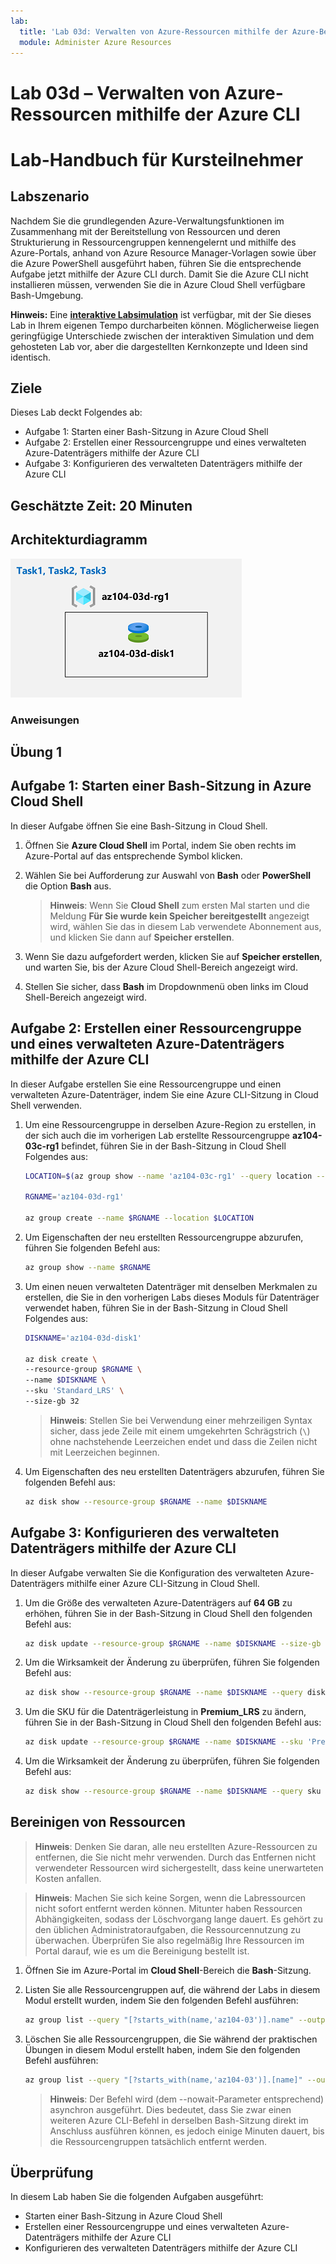 ```yaml
---
lab:
  title: 'Lab 03d: Verwalten von Azure-Ressourcen mithilfe der Azure-Befehlszeilenschnittstelle (optional)'
  module: Administer Azure Resources
---
```


# Lab 03d – Verwalten von Azure-Ressourcen mithilfe der Azure CLI
# Lab-Handbuch für Kursteilnehmer

## Labszenario

Nachdem Sie die grundlegenden Azure-Verwaltungsfunktionen im Zusammenhang mit der Bereitstellung von Ressourcen und deren Strukturierung in Ressourcengruppen kennengelernt und mithilfe des Azure-Portals, anhand von Azure Resource Manager-Vorlagen sowie über die Azure PowerShell ausgeführt haben, führen Sie die entsprechende Aufgabe jetzt mithilfe der Azure CLI durch. Damit Sie die Azure CLI nicht installieren müssen, verwenden Sie die in Azure Cloud Shell verfügbare Bash-Umgebung.

**Hinweis:** Eine **[interaktive Labsimulation](https://mslabs.cloudguides.com/guides/AZ-104%20Exam%20Guide%20-%20Microsoft%20Azure%20Administrator%20Exercise%207)** ist verfügbar, mit der Sie dieses Lab in Ihrem eigenen Tempo durcharbeiten können. Möglicherweise liegen geringfügige Unterschiede zwischen der interaktiven Simulation und dem gehosteten Lab vor, aber die dargestellten Kernkonzepte und Ideen sind identisch. 

## Ziele

Dieses Lab deckt Folgendes ab:

+ Aufgabe 1: Starten einer Bash-Sitzung in Azure Cloud Shell
+ Aufgabe 2: Erstellen einer Ressourcengruppe und eines verwalteten Azure-Datenträgers mithilfe der Azure CLI
+ Aufgabe 3: Konfigurieren des verwalteten Datenträgers mithilfe der Azure CLI

## Geschätzte Zeit: 20 Minuten

## Architekturdiagramm

![image](../media/lab03d.png)

### Anweisungen

## Übung 1

## Aufgabe 1: Starten einer Bash-Sitzung in Azure Cloud Shell

In dieser Aufgabe öffnen Sie eine Bash-Sitzung in Cloud Shell. 

1. Öffnen Sie **Azure Cloud Shell** im Portal, indem Sie oben rechts im Azure-Portal auf das entsprechende Symbol klicken.

1. Wählen Sie bei Aufforderung zur Auswahl von **Bash** oder **PowerShell** die Option **Bash** aus. 

    >**Hinweis**: Wenn Sie **Cloud Shell** zum ersten Mal starten und die Meldung **Für Sie wurde kein Speicher bereitgestellt** angezeigt wird, wählen Sie das in diesem Lab verwendete Abonnement aus, und klicken Sie dann auf **Speicher erstellen**. 

1. Wenn Sie dazu aufgefordert werden, klicken Sie auf **Speicher erstellen**, und warten Sie, bis der Azure Cloud Shell-Bereich angezeigt wird. 

1. Stellen Sie sicher, dass **Bash** im Dropdownmenü oben links im Cloud Shell-Bereich angezeigt wird.

## Aufgabe 2: Erstellen einer Ressourcengruppe und eines verwalteten Azure-Datenträgers mithilfe der Azure CLI

In dieser Aufgabe erstellen Sie eine Ressourcengruppe und einen verwalteten Azure-Datenträger, indem Sie eine Azure CLI-Sitzung in Cloud Shell verwenden.

1. Um eine Ressourcengruppe in derselben Azure-Region zu erstellen, in der sich auch die im vorherigen Lab erstellte Ressourcengruppe **az104-03c-rg1** befindet, führen Sie in der Bash-Sitzung in Cloud Shell Folgendes aus:

   ```sh
   LOCATION=$(az group show --name 'az104-03c-rg1' --query location --out tsv)

   RGNAME='az104-03d-rg1'

   az group create --name $RGNAME --location $LOCATION
   ```
1. Um Eigenschaften der neu erstellten Ressourcengruppe abzurufen, führen Sie folgenden Befehl aus:

   ```sh
   az group show --name $RGNAME
   ```
1. Um einen neuen verwalteten Datenträger mit denselben Merkmalen zu erstellen, die Sie in den vorherigen Labs dieses Moduls für Datenträger verwendet haben, führen Sie in der Bash-Sitzung in Cloud Shell Folgendes aus:

   ```sh
   DISKNAME='az104-03d-disk1'

   az disk create \
   --resource-group $RGNAME \
   --name $DISKNAME \
   --sku 'Standard_LRS' \
   --size-gb 32
   ```
    >**Hinweis**: Stellen Sie bei Verwendung einer mehrzeiligen Syntax sicher, dass jede Zeile mit einem umgekehrten Schrägstrich (`\`) ohne nachstehende Leerzeichen endet und dass die Zeilen nicht mit Leerzeichen beginnen.

1. Um Eigenschaften des neu erstellten Datenträgers abzurufen, führen Sie folgenden Befehl aus:

   ```sh
   az disk show --resource-group $RGNAME --name $DISKNAME
   ```

## Aufgabe 3: Konfigurieren des verwalteten Datenträgers mithilfe der Azure CLI

In dieser Aufgabe verwalten Sie die Konfiguration des verwalteten Azure-Datenträgers mithilfe einer Azure CLI-Sitzung in Cloud Shell. 

1. Um die Größe des verwalteten Azure-Datenträgers auf **64 GB** zu erhöhen, führen Sie in der Bash-Sitzung in Cloud Shell den folgenden Befehl aus:

   ```sh
   az disk update --resource-group $RGNAME --name $DISKNAME --size-gb 64
   ```

1. Um die Wirksamkeit der Änderung zu überprüfen, führen Sie folgenden Befehl aus:

   ```sh
   az disk show --resource-group $RGNAME --name $DISKNAME --query diskSizeGB
   ```

1. Um die SKU für die Datenträgerleistung in **Premium_LRS** zu ändern, führen Sie in der Bash-Sitzung in Cloud Shell den folgenden Befehl aus:

   ```sh
   az disk update --resource-group $RGNAME --name $DISKNAME --sku 'Premium_LRS'
   ```

1. Um die Wirksamkeit der Änderung zu überprüfen, führen Sie folgenden Befehl aus:

   ```sh
   az disk show --resource-group $RGNAME --name $DISKNAME --query sku
   ```

## Bereinigen von Ressourcen

 > **Hinweis**: Denken Sie daran, alle neu erstellten Azure-Ressourcen zu entfernen, die Sie nicht mehr verwenden. Durch das Entfernen nicht verwendeter Ressourcen wird sichergestellt, dass keine unerwarteten Kosten anfallen.

 > **Hinweis**: Machen Sie sich keine Sorgen, wenn die Labressourcen nicht sofort entfernt werden können. Mitunter haben Ressourcen Abhängigkeiten, sodass der Löschvorgang lange dauert. Es gehört zu den üblichen Administratoraufgaben, die Ressourcennutzung zu überwachen. Überprüfen Sie also regelmäßig Ihre Ressourcen im Portal darauf, wie es um die Bereinigung bestellt ist. 

1. Öffnen Sie im Azure-Portal im **Cloud Shell**-Bereich die **Bash**-Sitzung.

1. Listen Sie alle Ressourcengruppen auf, die während der Labs in diesem Modul erstellt wurden, indem Sie den folgenden Befehl ausführen:

   ```sh
   az group list --query "[?starts_with(name,'az104-03')].name" --output tsv
   ```

1. Löschen Sie alle Ressourcengruppen, die Sie während der praktischen Übungen in diesem Modul erstellt haben, indem Sie den folgenden Befehl ausführen:

   ```sh
   az group list --query "[?starts_with(name,'az104-03')].[name]" --output tsv | xargs -L1 bash -c 'az group delete --name $0 --no-wait --yes'
   ```

    >**Hinweis**: Der Befehl wird (dem --nowait-Parameter entsprechend) asynchron ausgeführt. Dies bedeutet, dass Sie zwar einen weiteren Azure CLI-Befehl in derselben Bash-Sitzung direkt im Anschluss ausführen können, es jedoch einige Minuten dauert, bis die Ressourcengruppen tatsächlich entfernt werden.

## Überprüfung

In diesem Lab haben Sie die folgenden Aufgaben ausgeführt:

- Starten einer Bash-Sitzung in Azure Cloud Shell
- Erstellen einer Ressourcengruppe und eines verwalteten Azure-Datenträgers mithilfe der Azure CLI
- Konfigurieren des verwalteten Datenträgers mithilfe der Azure CLI
